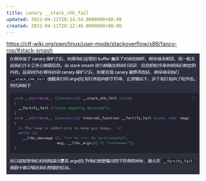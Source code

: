 ```yaml
---
title: canary __stack_chk_fail
updated: 2022-04-11T20:14:54.0000000+08:00
created: 2022-04-11T20:12:46.0000000+08:00
---
```


<https://ctf-wiki.org/pwn/linux/user-mode/stackoverflow/x86/fancy-rop/#stack-smash>
![image1](../../../../resources/image1-4.png)

